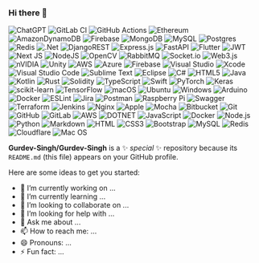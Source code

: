 ### Hi there 👋

![ChatGPT](https://img.shields.io/badge/chatGPT-74aa9c?logo=openai&logoColor=white)
![GitLab CI](https://img.shields.io/badge/gitlab%20ci-%23181717.svg?logo=gitlab&logoColor=white)
![GitHub Actions](https://img.shields.io/badge/github%20actions-%232671E5.svg?logo=githubactions&logoColor=white)
![Ethereum](https://img.shields.io/badge/Ethereum-3C3C3D?logo=Ethereum&logoColor=white)
![AmazonDynamoDB](https://img.shields.io/badge/Amazon%20DynamoDB-4053D6?logo=Amazon%20DynamoDB&logoColor=white)
![Firebase](https://img.shields.io/badge/Firebase-039BE5?logo=Firebase&logoColor=white)
![MongoDB](https://img.shields.io/badge/MongoDB-%234ea94b.svg?logo=mongodb&logoColor=white)
![MySQL](https://img.shields.io/badge/mysql-%2300f.svg?logo=mysql&logoColor=white)
![Postgres](https://img.shields.io/badge/postgres-%23316192.svg?logo=postgresql&logoColor=white)
![Redis](https://img.shields.io/badge/redis-%23DD0031.svg?logo=redis&logoColor=white)
![.Net](https://img.shields.io/badge/.NET-5C2D91?logo=.net&logoColor=white)
![DjangoREST](https://img.shields.io/badge/DJANGO-REST-ff1709?logo=django&logoColor=white&color=ff1709&labelColor=gray)
![Express.js](https://img.shields.io/badge/express.js-%23404d59.svg?logo=express&logoColor=%2361DAFB)
![FastAPI](https://img.shields.io/badge/FastAPI-005571?logo=fastapi)
![Flutter](https://img.shields.io/badge/Flutter-%2302569B.svg?logo=Flutter&logoColor=white)
![JWT](https://img.shields.io/badge/JWT-black?logo=JSON%20web%20tokens)
![Next JS](https://img.shields.io/badge/Next-black?logo=next.js&logoColor=white)
![NodeJS](https://img.shields.io/badge/node.js-6DA55F?logo=node.js&logoColor=white)
![OpenCV](https://img.shields.io/badge/opencv-%23white.svg?logo=opencv&logoColor=white)
![RabbitMQ](https://img.shields.io/badge/Rabbitmq-FF6600?logo=rabbitmq&logoColor=white)
![Socket.io](https://img.shields.io/badge/Socket.io-black?logo=socket.io&badgeColor=010101)
![Web3.js](https://img.shields.io/badge/web3.js-F16822?logo=web3.js&logoColor=white)
![nVIDIA](https://img.shields.io/badge/nVIDIA-%2376B900.svg?logo=nVIDIA&logoColor=white)
![Unity](https://img.shields.io/badge/unity-%23000000.svg?logo=unity&logoColor=white)
![AWS](https://img.shields.io/badge/AWS-%23FF9900.svg?logo=amazon-aws&logoColor=white)
![Azure](https://img.shields.io/badge/azure-%230072C6.svg?logo=microsoftazure&logoColor=white)
![Firebase](https://img.shields.io/badge/firebase-%23039BE5.svg?logo=firebase)
![Visual Studio](https://img.shields.io/badge/Visual%20Studio-5C2D91.svg?logo=visual-studio&logoColor=white)
![Xcode](https://img.shields.io/badge/Xcode-007ACC?logo=Xcode&logoColor=white)
![Visual Studio Code](https://img.shields.io/badge/Visual%20Studio%20Code-0078d7.svg?logo=visual-studio-code&logoColor=white)
![Sublime Text](https://img.shields.io/badge/sublime_text-%23575757.svg?logo=sublime-text&logoColor=important)
![Eclipse](https://img.shields.io/badge/Eclipse-FE7A16.svg?logo=Eclipse&logoColor=white)
![C#](https://img.shields.io/badge/c%23-%23239120.svg?logo=c-sharp&logoColor=white)
![HTML5](https://img.shields.io/badge/html5-%23E34F26.svg?logo=html5&logoColor=white)
![Java](https://img.shields.io/badge/java-%23ED8B00.svg?logo=openjdk&logoColor=white)
![Kotlin](https://img.shields.io/badge/kotlin-%237F52FF.svg?logo=kotlin&logoColor=white)
![Rust](https://img.shields.io/badge/rust-%23000000.svg?logo=rust&logoColor=white)
![Solidity](https://img.shields.io/badge/Solidity-%23363636.svg?logo=solidity&logoColor=white)
![TypeScript](https://img.shields.io/badge/typescript-%23007ACC.svg?logo=typescript&logoColor=white)
![Swift](https://img.shields.io/badge/swift-F54A2A?logo=swift&logoColor=white)
![PyTorch](https://img.shields.io/badge/PyTorch-%23EE4C2C.svg?logo=PyTorch&logoColor=white)
![Keras](https://img.shields.io/badge/Keras-%23D00000.svg?logo=Keras&logoColor=white)
![scikit-learn](https://img.shields.io/badge/scikit--learn-%23F7931E.svg?logo=scikit-learn&logoColor=white)
![TensorFlow](https://img.shields.io/badge/TensorFlow-%23FF6F00.svg?logo=TensorFlow&logoColor=white)
![macOS](https://img.shields.io/badge/mac%20os-000000?logo=macos&logoColor=F0F0F0)
![Ubuntu](https://img.shields.io/badge/Ubuntu-E95420?logo=ubuntu&logoColor=white)
![Windows](https://img.shields.io/badge/Windows-0078D6?logo=windows&logoColor=white)
![Arduino](https://img.shields.io/badge/-Arduino-00979D?logo=Arduino&logoColor=white)
![Docker](https://img.shields.io/badge/docker-%230db7ed.svg?logo=docker&logoColor=white)
![ESLint](https://img.shields.io/badge/ESLint-4B3263?logo=eslint&logoColor=white)
![Jira](https://img.shields.io/badge/jira-%230A0FFF.svg?logo=jira&logoColor=white)
![Postman](https://img.shields.io/badge/Postman-FF6C37?logo=postman&logoColor=white)
![Raspberry Pi](https://img.shields.io/badge/-RaspberryPi-C51A4A?logo=Raspberry-Pi)
![Swagger](https://img.shields.io/badge/-Swagger-%23Clojure?logo=swagger&logoColor=white)
![Terraform](https://img.shields.io/badge/terraform-%235835CC.svg?logo=terraform&logoColor=white)
![Jenkins](https://img.shields.io/badge/jenkins-%232C5263.svg?logo=jenkins&logoColor=white)
![Nginx](https://img.shields.io/badge/nginx-%23009639.svg?logo=nginx&logoColor=white)
![Apple](https://img.shields.io/badge/Apple-%23000000.svg?logo=apple&logoColor=white)
![Mocha](https://img.shields.io/badge/-mocha-%238D6748?logo=mocha&logoColor=white)
![Bitbucket](https://img.shields.io/badge/bitbucket-%230047B3.svg?logo=bitbucket&logoColor=white)
![Git](https://img.shields.io/badge/git-%23F05033.svg?logo=git&logoColor=white)
![GitHub](https://img.shields.io/badge/github-%23121011.svg?logo=github&logoColor=white)
![GitLab](https://img.shields.io/badge/gitlab-%23181717.svg?logo=gitlab&logoColor=white)
![AWS](https://img.shields.io/badge/AWS%20Lambda-blue.svg?logo=aws-lambda)
![DOTNET](https://img.shields.io/badge/dotnet-green.svg?logo=dotnet)
![JavaScript](https://img.shields.io/badge/JavaScript-F7DF1E?style=flat-square&logo=javascript&logoColor=black)
![Docker](https://img.shields.io/badge/Docker-0CC1F3?style=flat-square&logo=docker&logoColor=white)
![Node.js](https://img.shields.io/badge/Node.js-43853D?style=flat-square&logo=node.js&logoColor=white)
![Python](https://img.shields.io/badge/Python-3776AB?style=flat-square&logo=python&logoColor=white)
![Markdown](https://img.shields.io/badge/Markdown-000000?style=flat-square&logo=markdown&logoColor=white)
![HTML](https://img.shields.io/badge/HTML5-E34F26?style=flat-square&logo=html5&logoColor=white)
![CSS3](https://img.shields.io/badge/CSS3-1572B6?style=flat-square&logo=css3&logoColor=white)
![Bootstrap](https://img.shields.io/badge/Bootstrap-563D7C?style=flat-square&logo=bootstrap&logoColor=white)
![MySQL](https://img.shields.io/badge/MySQL-005C84?style=flat-square&logo=mysql&logoColor=white)
![Redis](https://img.shields.io/badge/redis-%23DD0031.svg?&style=flat-square&logo=redis&logoColor=white)
![Cloudflare](https://img.shields.io/badge/Cloudflare-F38020?style=flat-square&logo=Cloudflare&logoColor=white)
![Mac OS](https://img.shields.io/badge/macOS-000000?style=flat-square&logo=apple&logoColor=white)

**Gurdev-Singh/Gurdev-Singh** is a ✨ _special_ ✨ repository because its `README.md` (this file) appears on your GitHub profile.

Here are some ideas to get you started:

- 🔭 I’m currently working on ...
- 🌱 I’m currently learning ...
- 👯 I’m looking to collaborate on ...
- 🤔 I’m looking for help with ...
- 💬 Ask me about ...
- 📫 How to reach me: ...
- 😄 Pronouns: ...
- ⚡ Fun fact: ...

